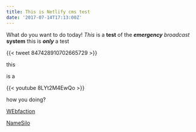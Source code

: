 ```yaml
---
title: This is Netlify cms test
date: '2017-07-14T17:13:00Z'
---
```



What do you want to do today! *This* is a **test** of the ***emergency*** *broadcast* **system** this is ***only*** a test

{{< tweet 847428910702665729 >}}

this

is a

{{< youtube 8LYt2M4EwQo >}}

how you doing?

[WEbfaction](https://www.webfaction.com)

[NameSilo](https://namesilo.com)

